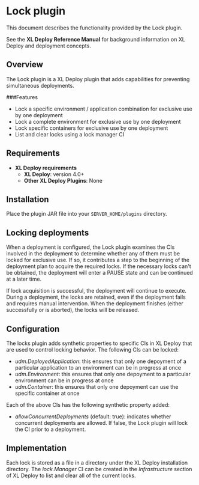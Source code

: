 # Lock plugin #

This document describes the functionality provided by the Lock plugin.

See the **XL Deploy Reference Manual** for background information on XL Deploy and deployment concepts.

## Overview

The Lock plugin is a XL Deploy plugin that adds capabilities for preventing simultaneous deployments.

###Features

* Lock a specific environment / application combination for exclusive use by one deployment
* Lock a complete environment for exclusive use by one deployment
* Lock specific containers for exclusive use by one deployment
* List and clear locks using a lock manager CI

## Requirements

* **XL Deploy requirements**
	* **XL Deploy**: version 4.0+
	* **Other XL Deploy Plugins**: None

## Installation

Place the plugin JAR file into your `SERVER_HOME/plugins` directory. 

## Locking deployments

When a deployment is configured, the Lock plugin examines the CIs involved in the deployment to determine whether any of them must be locked for exclusive use. If so,
it contributes a step to the beginning of the deployment plan to acquire the required locks. If the necessary locks can't be obtained, the deployment will enter a PAUSE 
state and can be continued at a later time.

If lock acquisition is successful, the deployment will continue to execute. During a deployment, the locks are retained, even if the deployment fails and requires 
manual intervention. When the deployment finishes (either successfully or is aborted), the locks will be released.

## Configuration

The locks plugin adds synthetic properties to specific CIs in XL Deploy that are used to control locking behavior. The following CIs can be locked:

* *udm.DeployedApplication*: this ensures that only one depoyment of a particular application to an environment can be in progress at once
* *udm.Environment*: this ensures that only one depoyment to a particular environment can be in progress at once
* *udm.Container*: this ensures that only one depoyment can use the specific container at once

Each of the above CIs has the following synthetic property added:

* *allowConcurrentDeployments* (default: true): indicates whether concurrent deployments are allowed. If false, the Lock plugin will lock the CI prior to a deployment.

## Implementation

Each lock is stored as a file in a directory under the XL Deploy installation directory. The _lock.Manager_ CI can be created in the _Infrastructure_ section of XL Deploy to list and clear all of the current locks.
